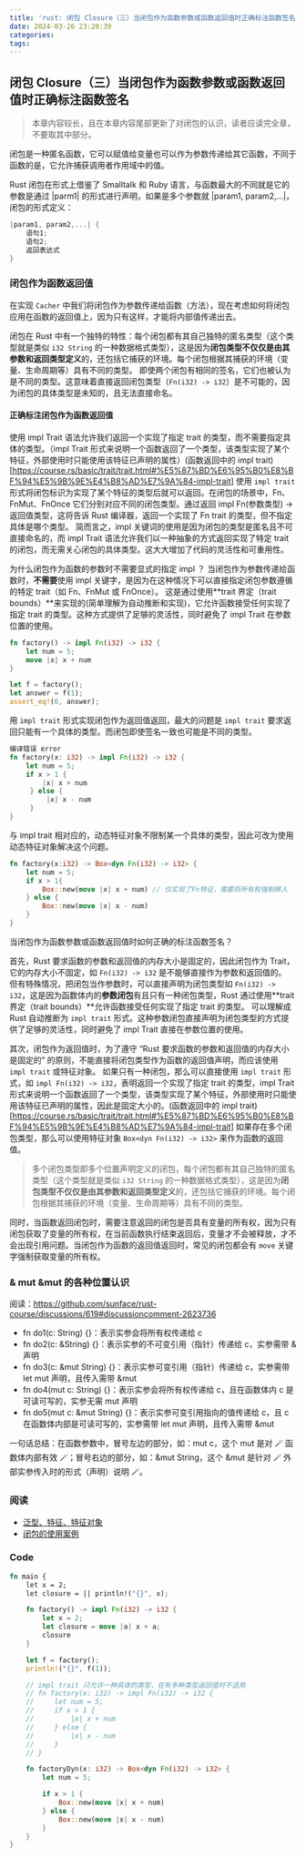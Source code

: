 ```yaml
---
title: 'rust: 闭包 Closure（三）当闭包作为函数参数或函数返回值时正确标注函数签名'
date: 2024-03-26 23:20:39
categories:
tags:
---
```


## 闭包 Closure（三）当闭包作为函数参数或函数返回值时正确标注函数签名

> 本章内容较长，且在本章内容尾部更新了对闭包的认识，读者应读完全章，不要取其中部分。

闭包是一种匿名函数，它可以赋值给变量也可以作为参数传递给其它函数，不同于函数的是，它允许捕获调用者作用域中的值。

Rust 闭包在形式上借鉴了 Smalltalk 和 Ruby 语言，与函数最大的不同就是它的参数是通过 |parm1| 的形式进行声明，如果是多个参数就 |param1, param2,...|，闭包的形式定义：

```rust
|param1, param2,...| {
    语句1;
    语句2;
    返回表达式
}
```

### 闭包作为函数返回值

在实现 `Cacher` 中我们将闭包作为参数传递给函数（方法），现在考虑如何将闭包应用在函数的返回值上，因为只有这样，才能将内部值传递出去。

闭包在 Rust 中有一个独特的特性：每个闭包都有其自己独特的匿名类型（这个类型就是类似 `i32 String` 的一种数据格式类型），这是因为**闭包类型不仅仅是由其参数和返回类型定义**的，还包括它捕获的环境。每个闭包根据其捕获的环境（变量、生命周期等）具有不同的类型。
即使两个闭包有相同的签名，它们也被认为是不同的类型。这意味着直接返回闭包类型（`Fn(i32) -> i32`）是不可能的，因为闭包的具体类型是未知的，且无法直接命名。

#### 正确标注闭包作为函数返回值

使用 impl Trait 语法允许我们返回一个实现了指定 trait 的类型，而不需要指定具体的类型。（impl Trait 形式来说明一个函数返回了一个类型，该类型实现了某个特征，外部使用时只能使用该特征已声明的属性）(函数返回中的 impl trait)[https://course.rs/basic/trait/trait.html#%E5%87%BD%E6%95%B0%E8%BF%94%E5%9B%9E%E4%B8%AD%E7%9A%84-impl-trait]
使用 `impl trait` 形式将闭包标识为实现了某个特征的类型后就可以返回。在闭包的场景中，Fn、FnMut、FnOnce 它们分别对应不同的闭包类型。通过返回 impl Fn(参数类型) -> 返回值类型，这将告诉 Rust 编译器，返回一个实现了 Fn trait 的类型，但不指定具体是哪个类型。
简而言之，impl 关键词的使用是因为闭包的类型是匿名且不可直接命名的，而 impl Trait 语法允许我们以一种抽象的方式返回实现了特定 trait 的闭包，而无需关心闭包的具体类型。这大大增加了代码的灵活性和可重用性。

为什么闭包作为函数的参数时不需要显式的指定 impl ？
当闭包作为参数传递给函数时，**不需要**使用 impl 关键字，是因为在这种情况下可以直接指定闭包参数遵循的特定 trait（如 Fn、FnMut 或 FnOnce）。
这是通过使用**trait 界定（trait bounds）**来实现的(简单理解为自动推断和实现)，它允许函数接受任何实现了指定 trait 的类型。这种方式提供了足够的灵活性，同时避免了 impl Trait 在参数位置的使用。

```rust
fn factory() -> impl Fn(i32) -> i32 {
    let num = 5;
    move |x| x + num
}

let f = factory();
let answer = f(1);
assert_eq!(6, answer);
```

用 `impl trait` 形式实现闭包作为返回值返回，最大的问题是 `impl trait` 要求返回只能有一个具体的类型。而闭包即使签名一致也可能是不同的类型。

```rust
编译错误 error
fn factory(x: i32) -> impl Fn(i32) -> i32 {
    let num = 5;
    if x > 1 {
        |x| x + num
     } else {
         |x| x - num
     }
}
```

与 impl trait 相对应的，动态特征对象不限制某一个具体的类型，因此可改为使用动态特征对象解决这个问题。

```rust
fn factory(x:i32) -> Box<dyn Fn(i32) -> i32> {
    let num = 5;
    if x > 1{
        Box::new(move |x| x + num) // 仅实现了Fn特征，需要将所有权强制移入
    } else {
        Box::new(move |x| x - num)
    }
}
```

当闭包作为函数参数或函数返回值时如何正确的标注函数签名？

首先，Rust 要求函数的参数和返回值的内存大小是固定的，因此闭包作为 Trait，它的内存大小不固定，如 `Fn(i32) -> i32` 是不能够直接作为参数和返回值的。
但有特殊情况，把闭包当作参数时，可以直接声明为闭包类型如 `Fn(i32) -> i32`，这是因为函数体内的**参数闭包**有且只有一种闭包类型，Rust 通过使用**trait 界定（trait bounds）**允许函数接受任何实现了指定 trait 的类型。
可以理解成 Rust 自动推断为 `impl trait` 形式。这种参数闭包直接声明为闭包类型的方式提供了足够的灵活性，同时避免了 impl Trait 直接在参数位置的使用。

其次，闭包作为返回值时，为了遵守 “Rust 要求函数的参数和返回值的内存大小是固定的” 的原则，不能直接将闭包类型作为函数的返回值声明，而应该使用 `impl trait` 或特征对象。
如果只有一种闭包，那么可以直接使用 `impl trait` 形式，如 `impl Fn(i32) -> i32`，表明返回一个实现了指定 trait 的类型，impl Trait 形式来说明一个函数返回了一个类型，该类型实现了某个特征，外部使用时只能使用该特征已声明的属性，因此是固定大小的。(函数返回中的 impl trait)[https://course.rs/basic/trait/trait.html#%E5%87%BD%E6%95%B0%E8%BF%94%E5%9B%9E%E4%B8%AD%E7%9A%84-impl-trait]
如果存在多个闭包类型，那么可以使用特征对象 `Box<dyn Fn(i32) -> i32>` 来作为函数的返回值。

> 多个闭包类型即多个位置声明定义的闭包，每个闭包都有其自己独特的匿名类型（这个类型就是类似 `i32 String` 的一种数据格式类型），这是因为**闭包类型不仅仅是由其参数和返回类型定义**的，还包括它捕获的环境。每个闭包根据其捕获的环境（变量、生命周期等）具有不同的类型。

同时，当函数返回闭包时，需要注意返回的闭包是否具有变量的所有权，因为只有闭包获取了变量的所有权，在当前函数执行结束返回后，变量才不会被释放，才不会出现引用问题。当闭包作为函数的返回值返回时，常见的闭包都会有 `move` 关键字强制获取变量的所有权。

### & mut &mut 的各种位置认识

阅读：https://github.com/sunface/rust-course/discussions/619#discussioncomment-2623736

- fn do1(c: String) {}：表示实参会将所有权传递给 c
- fn do2(c: &String) {}：表示实参的不可变引用（指针）传递给 c，实参需带 & 声明
- fn do3(c: &mut String) {}：表示实参可变引用（指针）传递给 c，实参需带 let mut 声明，且传入需带 &mut
- fn do4(mut c: String) {}：表示实参会将所有权传递给 c，且在函数体内 c 是可读可写的，实参无需 mut 声明
- fn do5(mut c: &mut String) {}：表示实参可变引用指向的值传递给 c，且 c 在函数体内部是可读可写的，实参需带 let mut 声明，且传入需带 &mut

一句话总结：在函数参数中，冒号左边的部分，如：mut c，这个 mut 是对 🪄 函数体内部有效 🪄；冒号右边的部分，如：&mut String，这个 &mut 是针对 🪄 外部实参传入时的形式（声明）说明 🪄。

### 阅读

- [泛型、特征、特征对象](https://course.rs/basic/trait/intro.html)
- [闭包的使用案例](https://www.cnblogs.com/lilpig/p/17022845.html#%E5%A4%8D%E6%9D%82%E4%B8%80%E7%82%B9%E6%8A%8A%E9%97%AD%E5%8C%85%E7%94%A8%E5%9C%A8%E5%87%BD%E6%95%B0%E4%B8%8A)

### Code

```rust
fn main {
    let x = 2;
    let closure = || println!("{}", x);

    fn factory() -> impl Fn(i32) -> i32 {
        let x = 2;
        let closure = move |a| x + a;
        closure
    }

    let f = factory();
    println!("{}", f(1));

    // impl trait 只允许一种具体的类型，在有多种类型返回值时不适用
    // fn factory(x: i32) -> impl Fn(i32) -> i32 {
    //     let num = 5;
    //     if x > 1 {
    //         |x| x + num
    //     } else {
    //         |x| x - num
    //     }
    // }

    fn factoryDyn(x: i32) -> Box<dyn Fn(i32) -> i32> {
        let num = 5;

        if x > 1 {
            Box::new(move |x| x + num)
        } else {
            Box::new(move |x| x - num)
        }
    }
}
```
